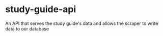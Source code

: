 # study-guide-api
An API that serves the study guide's data and allows the scraper to write data to our database
